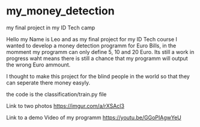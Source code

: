 # my_money_detection
my final project in my ID Tech camp

Hello my Name is Leo and as my final project for my ID Tech course I wanted to develop a money detection programm for Euro Bills,
in the momment my programm can only define 5, 10 and 20 Euro.
Its still a work in progress waht means there is still a chance that my programm will output the wrong Euro ammount.

I thought to make this project for the blind people in the world so that they can seperate there money easyly.


the code is the classification/train.py file



Link to two photos https://imgur.com/a/rXSAcl3

Link to a demo Video of my programm https://youtu.be/GGoPIAgwYeU
